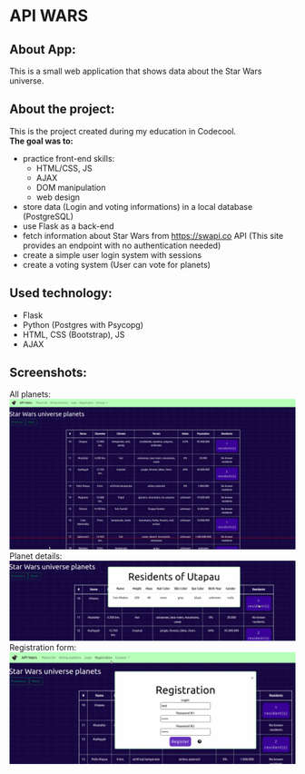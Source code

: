 # API WARS

## About App:
This is a small web application that shows data about the Star Wars universe.

## About the project:
This is the project created during my education in Codecool.<br/>
**The goal was to:**
* practice front-end skills:
  * HTML/CSS, JS
  * AJAX
  * DOM manipulation
  * web design
* store data (Login and voting informations) in a local database (PostgreSQL)
* use Flask as a back-end
* fetch information about Star Wars from https://swapi.co API (This site provides an endpoint with no authentication needed)
* create a simple user login system with sessions
* create a voting system (User can vote for planets)


## Used technology:
* Flask 
* Python (Postgres with Psycopg)
* HTML, CSS (Bootstrap), JS
* AJAX

## Screenshots:

All planets:
![alt text](https://github.com/KacperMitkowski/API-WARS/blob/master/screenshots/api_wars_1.png)
Planet details:
![alt text](https://github.com/KacperMitkowski/API-WARS/blob/master/screenshots/api_wars_2.png)
Registration form:
![alt text](https://github.com/KacperMitkowski/API-WARS/blob/master/screenshots/api_wars_3.png)
